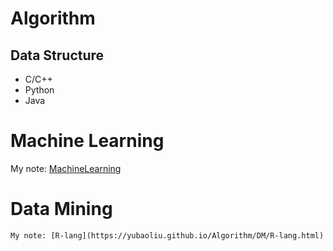 # Algorithm
## Data Structure
* C/C++
* Python
* Java

# Machine Learning
My note: [MachineLearning](https://yubaoliu.github.io/Algorithm/ML/machineLearning.html)
# Data Mining
    My note: [R-lang](https://yubaoliu.github.io/Algorithm/DM/R-lang.html)
